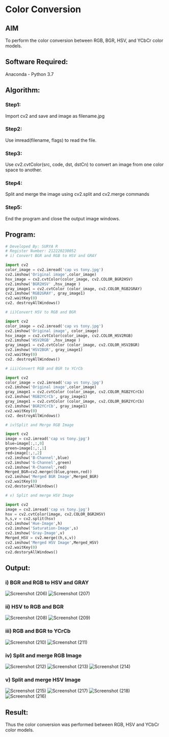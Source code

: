 # Color Conversion
## AIM
To perform the color conversion between RGB, BGR, HSV, and YCbCr color models.

## Software Required:
Anaconda - Python 3.7
## Algorithm:
### Step1:
Import cv2 and save and image as filename.jpg

### Step2:
Use imread(filename, flags) to read the file.

### Step3:
Use cv2.cvtColor(src, code, dst, dstCn) to convert an image from one color space to another.

### Step4:
Split and merge the image using cv2.split and cv2.merge commands

### Step5:
End the program and close the output image windows.

## Program:
```python
# Developed By: SURYA R
# Register Number: 212220230052
# i) Convert BGR and RGB to HSV and GRAY

import cv2
color_image = cv2.imread('cap vs tony.jpg')
cv2.imshow('Original image',color_image)
hsv_image = cv2.cvtColor(color_image, cv2.COLOR_BGR2HSV)
cv2.imshow('BGR2HSV' ,hsv_image )
gray_image1 = cv2.cvtColor (color_image, cv2.COLOR_RGB2GRAY)
cv2.imshow('RGB2GRAY', gray_image1)
cv2.waitKey(0)
cv2. destroyAllWindows()

# ii)Convert HSV to RGB and BGR

import cv2
color_image = cv2.imread('cap vs tony.jpg')
cv2.imshow('Original image', color_image)
hsv_image = cv2.cvtColor(color_image, cv2.COLOR_HSV2RGB)
cv2.imshow('HSV2RGB' ,hsv_image )
gray_image1 = cv2.cvtColor (color_image, cv2.COLOR_HSV2BGR)
cv2.imshow('HSV2BGR', gray_image1)
cv2.waitKey(0)
cv2. destroyAllWindows()

# iii)Convert RGB and BGR to YCrCb

import cv2
color_image = cv2.imread('cap vs tony.jpg')
cv2.imshow('Original image',color_image)
gray_image1 = cv2.cvtColor (color_image, cv2.COLOR_RGB2YCrCb)
cv2.imshow('RGB2YCrCb', gray_image1)
gray_image1 = cv2.cvtColor (color_image, cv2.COLOR_BGR2YCrCb)
cv2.imshow('BGR2YCrCb', gray_image1)
cv2.waitKey(0)
cv2. destroyAllWindows()

# iv)Split and Merge RGB Image

import cv2
image = cv2.imread('cap vs tony.jpg')
blue=image[:,:,0]
green=image[:,:,1]
red=image[:,:,2]
cv2.imshow('B-Channel',blue)
cv2.imshow('G-Channel',green)
cv2.imshow('R-Channel',red)
Merged_BGR=cv2.merge((blue,green,red))
cv2.imshow('Merged BGR Image',Merged_BGR)
cv2.waitKey(0)
cv2.destoryAllWindows()

# v) Split and merge HSV Image

import cv2
image = cv2.imread('cap vs tony.jpg')
hsv = cv2.cvtColor(image, cv2.COLOR_BGR2HSV)
h,s,v = cv2.split(hsv)
cv2.imshow('Hue-Image',h)
cv2.imshow('Saturation-Image',s)
cv2.imshow('Gray-Image',v)
Merged_HSV = cv2.merge((h,s,v))
cv2.imshow('Merged HSV Image',Merged_HSV)
cv2.waitKey(0)
cv2.destoryAllWindows()

```
## Output:
### i) BGR and RGB to HSV and GRAY
![Screenshot (206)](https://user-images.githubusercontent.com/75236145/162630159-5ce2d9a0-fdbf-442d-9d94-e5794bc7bf41.png)
![Screenshot (207)](https://user-images.githubusercontent.com/75236145/162630199-c0ca91db-d441-4612-97e9-c6ab8e42b797.png)

### ii) HSV to RGB and BGR
![Screenshot (208)](https://user-images.githubusercontent.com/75236145/162630188-67255561-e5e3-46ba-ad64-93260b2f169f.png)
![Screenshot (209)](https://user-images.githubusercontent.com/75236145/162630192-b0e7ed93-9b0d-4d2d-a676-745811cd0c3b.png)

### iii) RGB and BGR to YCrCb
![Screenshot (210)](https://user-images.githubusercontent.com/75236145/162630207-4b564f06-6dfd-43e8-9554-ffedc3f95b34.png)
![Screenshot (211)](https://user-images.githubusercontent.com/75236145/162630209-ba43ad12-5567-4af3-a3fa-0f52241521de.png)

### iv) Split and merge RGB Image
![Screenshot (212)](https://user-images.githubusercontent.com/75236145/162630214-d15a1775-f97b-4234-890c-a7e5ab974b26.png)
![Screenshot (213)](https://user-images.githubusercontent.com/75236145/162630237-6d35f400-28fa-4602-903b-c488702903a2.png)
![Screenshot (214)](https://user-images.githubusercontent.com/75236145/162630243-75fe2f5b-7be2-4424-bf4d-7aa8a0e685c4.png)

### v) Split and merge HSV Image
![Screenshot (215)](https://user-images.githubusercontent.com/75236145/162630253-0b772fe8-ca78-42a5-97c1-e726b3e6fa33.png)
![Screenshot (217)](https://user-images.githubusercontent.com/75236145/162630256-c8cce0fd-c5ee-4555-8f61-3e675fbd0375.png)
![Screenshot (218)](https://user-images.githubusercontent.com/75236145/162630262-bd905d28-6cd9-440c-84c9-ac39f01a5328.png)
![Screenshot (216)](https://user-images.githubusercontent.com/75236145/162630254-0c4ad61c-7577-4415-83b9-87e87fa1f44d.png)


## Result:
Thus the color conversion was performed between RGB, HSV and YCbCr color models.
